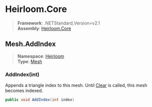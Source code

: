 # Heirloom.Core

> **Framework**: .NETStandard,Version=v2.1  
> **Assembly**: [Heirloom.Core][0]  

## Mesh.AddIndex

> **Namespace**: [Heirloom][0]  
> **Type**: [Mesh][1]  

### AddIndex(int)

Appends a triangle index to this mesh. Until [Clear][2] is called, this mesh becomes indexed.

```cs
public void AddIndex(int index)
```

[0]: ../../../Heirloom.Core.md
[1]: ../Mesh.md
[2]: Clear.md
